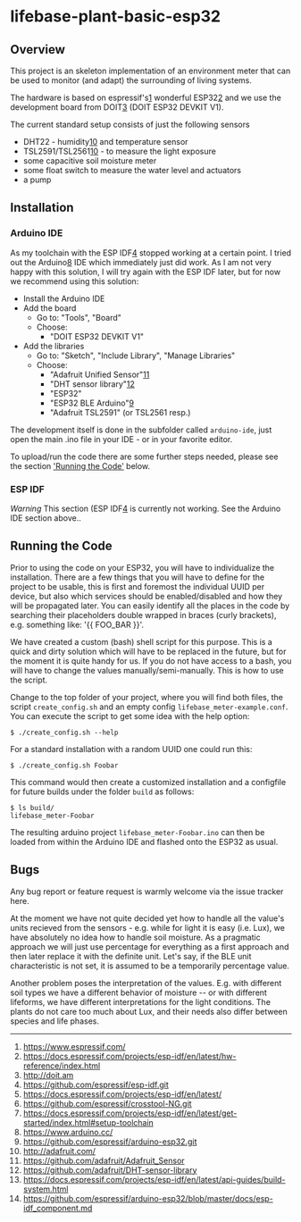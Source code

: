 # lifebase-plant-basic-esp32

## Overview

This project is an skeleton implementation of an environment meter
that can be used to monitor (and adapt) the surrounding of living
systems.

The hardware is based on espressif's[1](#1) wonderful ESP32[2](#2) and
we use the development board from DOIT[3](#3) (DOIT ESP32 DEVKIT V1).

The current standard setup consists of just the following sensors

  * DHT22 - humidity[10](#10) and temperature sensor
  * TSL2591/TSL2561[10](#10) - to measure the light exposure
  * some capacitive soil moisture meter
  * some float switch to measure the water level and actuators
  * a pump

## Installation

### Arduino IDE

As my toolchain with the ESP IDF[4](#4) stopped working at
a certain point. I tried out the Arduino[8](#8) IDE which
immediately just did work.
As I am not very happy with this solution, I will
try again with the ESP IDF later, but for now
we recommend using this solution:

  * Install the Arduino IDE
  * Add the board
    * Go to: "Tools", "Board"
    * Choose:
      * "DOIT ESP32 DEVKIT V1"
  * Add the libraries
    * Go to: "Sketch", "Include Library", "Manage Libraries"
    * Choose:
      * "Adafruit Unified Sensor"[11](#11)
      * "DHT sensor library"[12](#12)
      * "ESP32"
      * "ESP32 BLE Arduino"[9](#9)
      * "Adafruit TSL2591" (or TSL2561 resp.)

The development itself is done in the subfolder called `arduino-ide`,
just open the main .ino file in your IDE - or in your favorite
editor.

To upload/run the code there are some further steps needed,
please see the section ['Running the Code'](#running-the-code)
below.

### ESP IDF

*Warning* This section (ESP IDF[4](#4) is currently not working. See the
Arduino IDE section above..


## Running the Code

Prior to using the code on your ESP32, you will have to individualize
the installation. There are a few things that you will have to define
for the project to be usable, this is first and foremost the individual
UUID per device, but also which services should be enabled/disabled
and how they will be propagated later. You can easily identify all the
places in the code by searching their placeholders double wrapped in
braces (curly brackets), e.g. something like: '{{ FOO\_BAR }}'.

We have created a custom (bash) shell script for this purpose. This is a quick
and dirty solution which will have to be replaced in the future, but for the
moment it is quite handy for us. If you do not have access to a bash, you
will have to change the values manually/semi-manually. This is how to use
the script.

Change to the top folder of your project, where you will find both
files, the script `create_config.sh` and an empty config
`lifebase_meter-example.conf`. You can execute the script to get some
idea with the help option:

    $ ./create_config.sh --help

For a standard installation with a random UUID one could run this:

    $ ./create_config.sh Foobar

This command would then create a customized installation and a configfile
for future builds under the folder `build` as follows:

    $ ls build/
    lifebase_meter-Foobar

The resulting arduino project `lifebase_meter-Foobar.ino` can then be loaded
from within the Arduino IDE and flashed onto the ESP32 as usual.


## Bugs

Any bug report or feature request is warmly welcome via
the issue tracker here.

At the moment we have not quite decided yet how to handle
all the value's units recieved from the sensors - e.g. while for
light it is easy (i.e. Lux), we have absolutely no idea
how to handle
soil moisture. As a pragmatic approach we will just use
percentage for everything as a first approach and then
later replace it with the definite unit. Let's say, if
the BLE unit characteristic is not set, it is assumed
to be a temporarily percentage value.

Another problem poses the interpretation of the values.
E.g. with different soil types we have a different behavior
of moisture --
or with different lifeforms, we have different interpretations
for the light conditions. The plants do not care too much about
Lux, and their needs also differ between species and life phases.

---
  1. <a name="1" href="https://www.espressif.com/">https://www.espressif.com/</a>
  1. <a name="2" href="https://docs.espressif.com/projects/esp-idf/en/latest/hw-reference/index.html">https://docs.espressif.com/projects/esp-idf/en/latest/hw-reference/index.html</a>
  1. <a name="3" href="http://doit.am">http://doit.am</a>
  1. <a name="4" href="https://github.com/espressif/esp-idf.git">https://github.com/espressif/esp-idf.git</a>
  1. <a name="5" href="https://docs.espressif.com/projects/esp-idf/en/latest/">https://docs.espressif.com/projects/esp-idf/en/latest/</a>
  1. <a name="6" href="https://github.com/espressif/crosstool-NG.git">https://github.com/espressif/crosstool-NG.git</a>
  1. <a name="7" href="https://docs.espressif.com/projects/esp-idf/en/latest/get-started/index.html#setup-toolchain">https://docs.espressif.com/projects/esp-idf/en/latest/get-started/index.html#setup-toolchain</a>
  1. <a name="8" href="https://www.arduino.cc/">https://www.arduino.cc/</a>
  1. <a name="9" href="https://github.com/espressif/arduino-esp32.git">https://github.com/espressif/arduino-esp32.git</a>
  1. <a name="10" href="http://adafruit.com/">http://adafruit.com/</a>
  1. <a name="11" href="https://github.com/adafruit/Adafruitb_Sensor">https://github.com/adafruit/Adafruit_Sensor</a>
  1. <a name="12" href="https://github.com/adafruit/DHT-sensor-library">https://github.com/adafruit/DHT-sensor-library</a>
  1. <a name="13" href="https://docs.espressif.com/projects/esp-idf/en/latest/api-guides/build-system.html">https://docs.espressif.com/projects/esp-idf/en/latest/api-guides/build-system.html</a>
  1. <a name="14" href="https://github.com/espressif/arduino-esp32/blob/master/docs/esp-idf_component.md">https://github.com/espressif/arduino-esp32/blob/master/docs/esp-idf_component.md</a>

